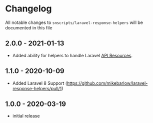 # Changelog

All notable changes to `snscripts/laravel-response-helpers` will be documented in this file

## 2.0.0 - 2021-01-13

- Added ability for helpers to handle Laravel [API Resources](https://laravel.com/docs/8.x/eloquent-resources).

## 1.1.0 - 2020-10-09

- Added Laravel 8 Support (https://github.com/mikebarlow/laravel-response-helpers/pull/1)

## 1.0.0 - 2020-03-19

- initial release
